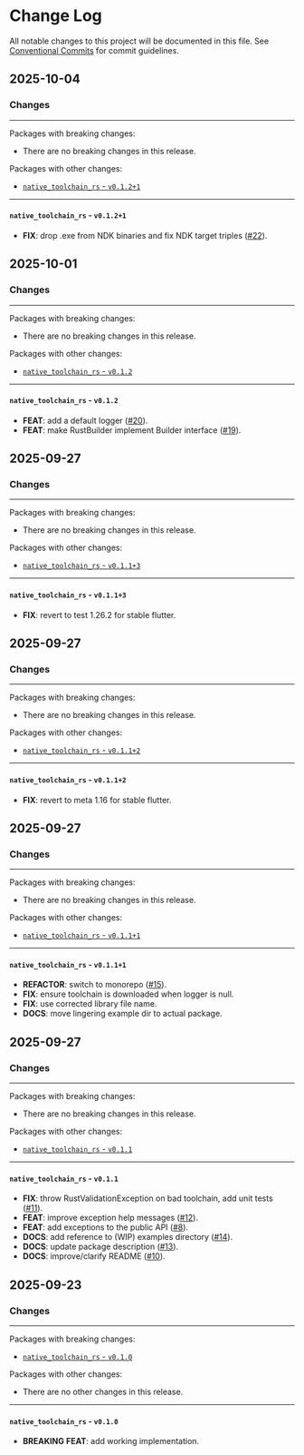 # Change Log

All notable changes to this project will be documented in this file.
See [Conventional Commits](https://conventionalcommits.org) for commit guidelines.

## 2025-10-04

### Changes

---

Packages with breaking changes:

 - There are no breaking changes in this release.

Packages with other changes:

 - [`native_toolchain_rs` - `v0.1.2+1`](#native_toolchain_rs---v0121)

---

#### `native_toolchain_rs` - `v0.1.2+1`

 - **FIX**: drop .exe from NDK binaries and fix NDK target triples ([#22](https://github.com/GregoryConrad/native_toolchain_rs/issues/22)).


## 2025-10-01

### Changes

---

Packages with breaking changes:

 - There are no breaking changes in this release.

Packages with other changes:

 - [`native_toolchain_rs` - `v0.1.2`](#native_toolchain_rs---v012)

---

#### `native_toolchain_rs` - `v0.1.2`

 - **FEAT**: add a default logger ([#20](https://github.com/GregoryConrad/native_toolchain_rs/issues/20)).
 - **FEAT**: make RustBuilder implement Builder interface ([#19](https://github.com/GregoryConrad/native_toolchain_rs/issues/19)).


## 2025-09-27

### Changes

---

Packages with breaking changes:

 - There are no breaking changes in this release.

Packages with other changes:

 - [`native_toolchain_rs` - `v0.1.1+3`](#native_toolchain_rs---v0113)

---

#### `native_toolchain_rs` - `v0.1.1+3`

 - **FIX**: revert to test 1.26.2 for stable flutter.


## 2025-09-27

### Changes

---

Packages with breaking changes:

 - There are no breaking changes in this release.

Packages with other changes:

 - [`native_toolchain_rs` - `v0.1.1+2`](#native_toolchain_rs---v0112)

---

#### `native_toolchain_rs` - `v0.1.1+2`

 - **FIX**: revert to meta 1.16 for stable flutter.


## 2025-09-27

### Changes

---

Packages with breaking changes:

 - There are no breaking changes in this release.

Packages with other changes:

 - [`native_toolchain_rs` - `v0.1.1+1`](#native_toolchain_rs---v0111)

---

#### `native_toolchain_rs` - `v0.1.1+1`

 - **REFACTOR**: switch to monorepo ([#15](https://github.com/GregoryConrad/native_toolchain_rs/issues/15)).
 - **FIX**: ensure toolchain is downloaded when logger is null.
 - **FIX**: use corrected library file name.
 - **DOCS**: move lingering example dir to actual package.


## 2025-09-27

### Changes

---

Packages with breaking changes:

 - There are no breaking changes in this release.

Packages with other changes:

 - [`native_toolchain_rs` - `v0.1.1`](#native_toolchain_rs---v011)

---

#### `native_toolchain_rs` - `v0.1.1`

 - **FIX**: throw RustValidationException on bad toolchain, add unit tests ([#11](https://github.com/GregoryConrad/native_toolchain_rs/issues/11)).
 - **FEAT**: improve exception help messages ([#12](https://github.com/GregoryConrad/native_toolchain_rs/issues/12)).
 - **FEAT**: add exceptions to the public API ([#8](https://github.com/GregoryConrad/native_toolchain_rs/issues/8)).
 - **DOCS**: add reference to (WIP) examples directory ([#14](https://github.com/GregoryConrad/native_toolchain_rs/issues/14)).
 - **DOCS**: update package description ([#13](https://github.com/GregoryConrad/native_toolchain_rs/issues/13)).
 - **DOCS**: improve/clarify README ([#10](https://github.com/GregoryConrad/native_toolchain_rs/issues/10)).


## 2025-09-23

### Changes

---

Packages with breaking changes:

 - [`native_toolchain_rs` - `v0.1.0`](#native_toolchain_rs---v010)

Packages with other changes:

 - There are no other changes in this release.

---

#### `native_toolchain_rs` - `v0.1.0`

 - **BREAKING** **FEAT**: add working implementation.
